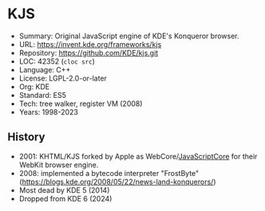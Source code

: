 # KJS

* Summary:    Original JavaScript engine of KDE's Konqueror browser.
* URL:        https://invent.kde.org/frameworks/kjs
* Repository: https://github.com/KDE/kjs.git
* LOC:        42352 (`cloc src`)
* Language:   C++
* License:    LGPL-2.0-or-later
* Org:        KDE
* Standard:   ES5
* Tech:       tree walker, register VM (2008)
* Years:      1998-2023

## History

 * 2001: KHTML/KJS forked by Apple as WebCore/[JavaScriptCore](jsc.md) for their WebKit browser engine.
 * 2008: implemented a bytecode interpreter "FrostByte" (https://blogs.kde.org/2008/05/22/news-land-konquerors/)
 * Most dead by KDE 5 (2014)
 * Dropped from KDE 6 (2024)
